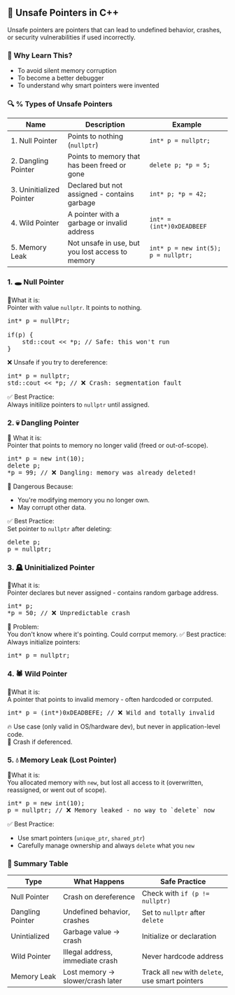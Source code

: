 ## 🧨 Unsafe Pointers in C++
Unsafe pointers are pointers that can lead to undefined behavior, crashes, or security vulnerabilities if used incorrectly.

### 🧠 Why Learn This?
- To avoid silent memory corruption
- To become a better debugger
- To understand why smart pointers were invented

### 🔍 % Types of Unsafe Pointers
| Name | Description | Example |
| ---- | ----------- | ------- |
| 1. Null Pointer | Points to nothing (`nullptr`) | `int* p = nullptr;`|
| 2. Dangling Pointer | Points to memory that has been freed or gone | `delete p; *p = 5;` |
| 3. Uninitialized Pointer | Declared but not assigned - contains garbage | `int* p; *p = 42;` |
| 4. Wild Pointer | A pointer with a garbage or invalid address | `int* = (int*)0xDEADBEEF` |
| 5. Memory Leak | Not unsafe in use, but you lost access to memory | `int* p = new int(5); p = nullptr;` |

### 1. 🕳️ Null Pointer
🔸What it is:<br>
Pointer with value `nullptr`. It points to nothing.
<pre>
int* p = nullPtr;

if(p) {
    std::cout << *p; // Safe: this won't run
}
</pre>
❌ Unsafe if you try to dereference:
<pre>
int* p = nullptr;
std::cout << *p; // ❌ Crash: segmentation fault
</pre>
✅ Best Practice:<br>
Always initilize pointers to `nullptr` until assigned.

### 2. 💀 Dangling Pointer
🔸 What it is: <br>
Pointer that points to memory no longer valid (freed or out-of-scope).
<pre>
int* p = new int(10);
delete p;
*p = 99; // ❌ Dangling: memory was already deleted!
</pre>

🧨 Dangerous Because:
- You're modifying memory you no longer own.
- May corrupt other data.

✅ Best Practice:<br>
Set pointer to `nullptr` after deleting:
<pre>
delete p;
p = nullptr;
</pre>

### 3. 🪦 Uninitialized Pointer
🔸What it is: <br>
Pointer declares but never assigned - contains random garbage address.
<pre>
int* p;
*p = 50; // ❌ Unpredictable crash
</pre>
🧨 Problem:<br>
You don't know where it's pointing. Could corrput memory.
✅ Best practice: <br>
Always initialize pointers:
<pre>
int* p = nullptr;
</pre>

### 4. 🕷️ Wild Pointer
🔸What it is:<br>
A pointer that points to invalid memory - often hardcoded or corrputed.
<pre>
int* p = (int*)0xDEADBEFE; // ❌ Wild and totally invalid
</pre>
🔥 Use case (only valid in OS/hardware dev), but never in application-level code. <br>
🧨 Crash if deferenced.

### 5. 💧 Memory Leak (Lost Pointer)
🔸What it is:<br>
You allocated memory with `new`, but lost all access to it (overwritten, reassigned, or went out of scope).
<pre>
int* p = new int(10);
p = nullptr; // ❌ Memory leaked - no way to `delete` now </pre>

✅ Best Practice:
- Use smart pointers (`unique_ptr`, `shared_ptr`)
- Carefully manage ownership and always `delete` what you `new`

### 🔐 Summary Table
| Type | What Happens | Safe Practice |
| ---- | ------------ | ------------- |
| Null Pointer | Crash on dereference | Check with `if (p != nullptr)` |
| Dangling Pointer | Undefined behavior, crashes | Set to `nullptr` after `delete` |
| Unintialized | Garbage value -> crash | Initialize or declaration |
| Wild Pointer | Illegal address, immediate crash | Never hardcode address |
| Memory Leak | Lost memory -> slower/crash later | Track all `new` with `delete`, use smart pointers |